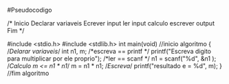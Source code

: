 #Pseudocodigo

/*
Inicio
     Declarar variaveis
     Ecrever input
     ler input
     calculo
     escrever output
Fim
*/



#include <stdio.h>
#include <stdlib.h>
int main(void) //inicio algoritmo
{
	/*Delarar variaveis*/
	int n1, m;
	/*escreva == printf */
	printf("Escreva digito para multiplicar por ele proprio");
	/*ler == scanf */
	n1 = scanf("%d", &n1 );
	/*Calculo  m <= n1 * n1*/
	m = n1 * n1;
	/*Escreva*/
	printf("resultado e =  %d", m);
}  //fim algoritmo 
